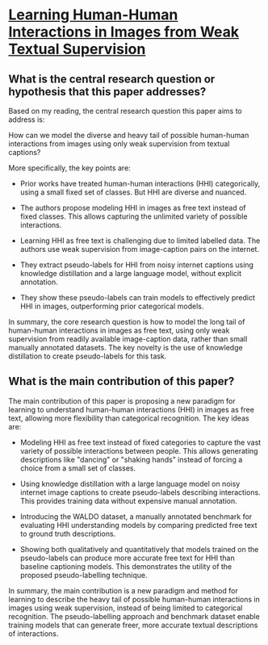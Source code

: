 # [Learning Human-Human Interactions in Images from Weak Textual   Supervision](https://arxiv.org/abs/2304.14104)

## What is the central research question or hypothesis that this paper addresses?

 Based on my reading, the central research question this paper aims to address is: 

How can we model the diverse and heavy tail of possible human-human interactions from images using only weak supervision from textual captions?

More specifically, the key points are:

- Prior works have treated human-human interactions (HHI) categorically, using a small fixed set of classes. But HHI are diverse and nuanced. 

- The authors propose modeling HHI in images as free text instead of fixed classes. This allows capturing the unlimited variety of possible interactions.

- Learning HHI as free text is challenging due to limited labelled data. The authors use weak supervision from image-caption pairs on the internet.

- They extract pseudo-labels for HHI from noisy internet captions using knowledge distillation and a large language model, without explicit annotation.

- They show these pseudo-labels can train models to effectively predict HHI in images, outperforming prior categorical models.

In summary, the core research question is how to model the long tail of human-human interactions in images as free text, using only weak supervision from readily available image-caption data, rather than small manually annotated datasets. The key novelty is the use of knowledge distillation to create pseudo-labels for this task.


## What is the main contribution of this paper?

 The main contribution of this paper is proposing a new paradigm for learning to understand human-human interactions (HHI) in images as free text, allowing more flexibility than categorical recognition. The key ideas are:

- Modeling HHI as free text instead of fixed categories to capture the vast variety of possible interactions between people. This allows generating descriptions like "dancing" or "shaking hands" instead of forcing a choice from a small set of classes.

- Using knowledge distillation with a large language model on noisy internet image captions to create pseudo-labels describing interactions. This provides training data without expensive manual annotation.

- Introducing the WALDO dataset, a manually annotated benchmark for evaluating HHI understanding models by comparing predicted free text to ground truth descriptions. 

- Showing both qualitatively and quantitatively that models trained on the pseudo-labels can produce more accurate free text for HHI than baseline captioning models. This demonstrates the utility of the proposed pseudo-labelling technique.

In summary, the main contribution is a new paradigm and method for learning to describe the heavy tail of possible human-human interactions in images using weak supervision, instead of being limited to categorical recognition. The pseudo-labelling approach and benchmark dataset enable training models that can generate freer, more accurate textual descriptions of interactions.
